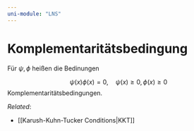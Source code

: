 ```yaml
---
uni-module: "LNS"
---
```


# Komplementaritätsbedingung

Für $\psi,\phi$ heißen die Bedinungen

$$\psi(x) \phi(x)=0, \quad \psi(x) \geq 0, \phi(x) \geq 0$$
Komplementaritätsbedingungen.

_Related_:

- [[Karush-Kuhn-Tucker Conditions|KKT]]
